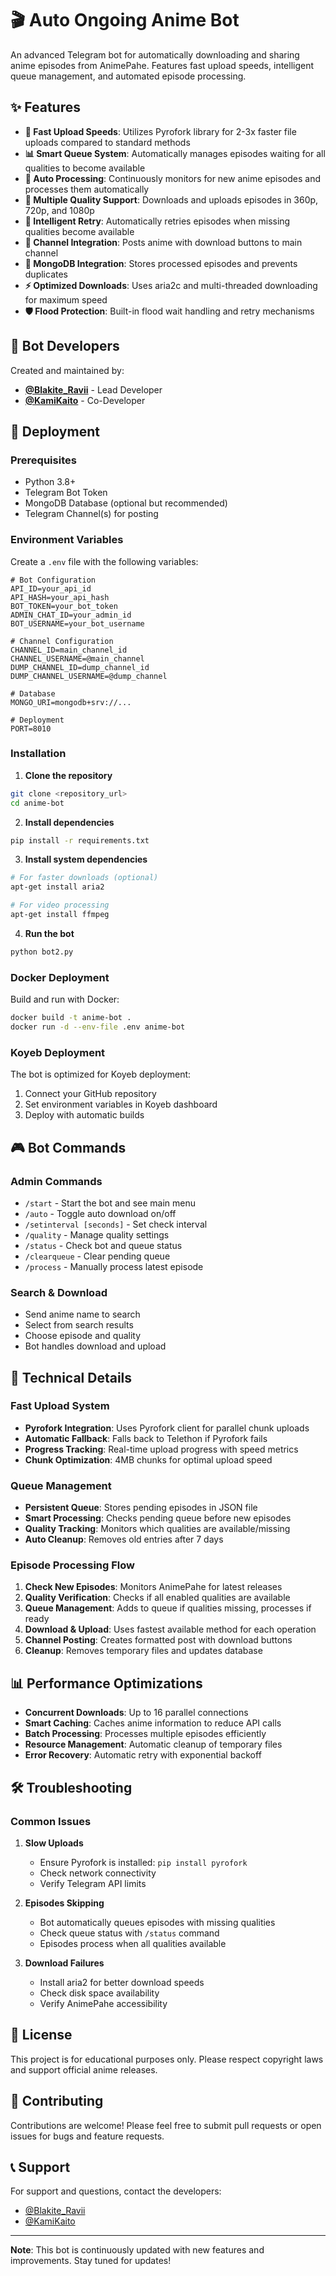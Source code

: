 # 🎬 Auto Ongoing Anime Bot

An advanced Telegram bot for automatically downloading and sharing anime episodes from AnimePahe. Features fast upload speeds, intelligent queue management, and automated episode processing.

## ✨ Features

- **🚀 Fast Upload Speeds**: Utilizes Pyrofork library for 2-3x faster file uploads compared to standard methods
- **📊 Smart Queue System**: Automatically manages episodes waiting for all qualities to become available
- **🔄 Auto Processing**: Continuously monitors for new anime episodes and processes them automatically
- **📱 Multiple Quality Support**: Downloads and uploads episodes in 360p, 720p, and 1080p
- **🎯 Intelligent Retry**: Automatically retries episodes when missing qualities become available
- **📢 Channel Integration**: Posts anime with download buttons to main channel
- **💾 MongoDB Integration**: Stores processed episodes and prevents duplicates
- **⚡ Optimized Downloads**: Uses aria2c and multi-threaded downloading for maximum speed
- **🛡️ Flood Protection**: Built-in flood wait handling and retry mechanisms

## 🤖 Bot Developers

Created and maintained by:
- **[@Blakite_Ravii](https://t.me/Blakite_Ravii)** - Lead Developer
- **[@KamiKaito](https://t.me/KamiKaito)** - Co-Developer

## 🚀 Deployment

### Prerequisites
- Python 3.8+
- Telegram Bot Token
- MongoDB Database (optional but recommended)
- Telegram Channel(s) for posting

### Environment Variables

Create a `.env` file with the following variables:

```env
# Bot Configuration
API_ID=your_api_id
API_HASH=your_api_hash
BOT_TOKEN=your_bot_token
ADMIN_CHAT_ID=your_admin_id
BOT_USERNAME=your_bot_username

# Channel Configuration
CHANNEL_ID=main_channel_id
CHANNEL_USERNAME=@main_channel
DUMP_CHANNEL_ID=dump_channel_id
DUMP_CHANNEL_USERNAME=@dump_channel

# Database
MONGO_URI=mongodb+srv://...

# Deployment
PORT=8010
```

### Installation

1. **Clone the repository**
```bash
git clone <repository_url>
cd anime-bot
```

2. **Install dependencies**
```bash
pip install -r requirements.txt
```

3. **Install system dependencies**
```bash
# For faster downloads (optional)
apt-get install aria2

# For video processing
apt-get install ffmpeg
```

4. **Run the bot**
```bash
python bot2.py
```

### Docker Deployment

Build and run with Docker:

```bash
docker build -t anime-bot .
docker run -d --env-file .env anime-bot
```

### Koyeb Deployment

The bot is optimized for Koyeb deployment:
1. Connect your GitHub repository
2. Set environment variables in Koyeb dashboard
3. Deploy with automatic builds

## 🎮 Bot Commands

### Admin Commands
- `/start` - Start the bot and see main menu
- `/auto` - Toggle auto download on/off
- `/setinterval [seconds]` - Set check interval
- `/quality` - Manage quality settings
- `/status` - Check bot and queue status
- `/clearqueue` - Clear pending queue
- `/process` - Manually process latest episode

### Search & Download
- Send anime name to search
- Select from search results
- Choose episode and quality
- Bot handles download and upload

## 🔧 Technical Details

### Fast Upload System
- **Pyrofork Integration**: Uses Pyrofork client for parallel chunk uploads
- **Automatic Fallback**: Falls back to Telethon if Pyrofork fails
- **Progress Tracking**: Real-time upload progress with speed metrics
- **Chunk Optimization**: 4MB chunks for optimal upload speed

### Queue Management
- **Persistent Queue**: Stores pending episodes in JSON file
- **Smart Processing**: Checks pending queue before new episodes
- **Quality Tracking**: Monitors which qualities are available/missing
- **Auto Cleanup**: Removes old entries after 7 days

### Episode Processing Flow
1. **Check New Episodes**: Monitors AnimePahe for latest releases
2. **Quality Verification**: Checks if all enabled qualities are available
3. **Queue Management**: Adds to queue if qualities missing, processes if ready
4. **Download & Upload**: Uses fastest available method for each operation
5. **Channel Posting**: Creates formatted post with download buttons
6. **Cleanup**: Removes temporary files and updates database

## 📊 Performance Optimizations

- **Concurrent Downloads**: Up to 16 parallel connections
- **Smart Caching**: Caches anime information to reduce API calls
- **Batch Processing**: Processes multiple episodes efficiently
- **Resource Management**: Automatic cleanup of temporary files
- **Error Recovery**: Automatic retry with exponential backoff

## 🛠️ Troubleshooting

### Common Issues

1. **Slow Uploads**
   - Ensure Pyrofork is installed: `pip install pyrofork`
   - Check network connectivity
   - Verify Telegram API limits

2. **Episodes Skipping**
   - Bot automatically queues episodes with missing qualities
   - Check queue status with `/status` command
   - Episodes process when all qualities available

3. **Download Failures**
   - Install aria2 for better download speeds
   - Check disk space availability
   - Verify AnimePahe accessibility

## 📝 License

This project is for educational purposes only. Please respect copyright laws and support official anime releases.

## 🤝 Contributing

Contributions are welcome! Please feel free to submit pull requests or open issues for bugs and feature requests.

## 📞 Support

For support and questions, contact the developers:
- [@Blakite_Ravii](https://t.me/Blakite_Ravii)
- [@KamiKaito](https://t.me/KamiKaito)

---

**Note**: This bot is continuously updated with new features and improvements. Stay tuned for updates!
